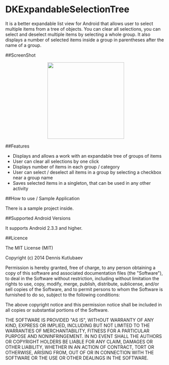 DKExpandableSelectionTree
=========================

It is a better expandable list view for Android that allows user to select multiple items from a tree of objects. You can clear all selections, you can select and deselect multiple items by selecting a whole group. It also displays a number of selected items inside a group in parentheses after the name of a group.

##ScreenShot

<p align="center"><img src="https://github.com/wzbozon/DKExpandableSelectionTree/blob/master/DKExpandableSelectionTree.png?raw=true" width="240"></p>

##Features
* Displays and allows a work with an expandable tree of groups of items
* User can clear all selections by one click
* Displays number of items in each group / category
* User can select / deselect all items in a group by selecting a checkbox near a group name
* Saves selected items in a singleton, that can be used in any other activity

##How to use / Sample Application

There is a sample project inside.

##Supported Android Versions

It supports Android 2.3.3 and higher.

##Licence

The MIT License (MIT)

Copyright (c) 2014 Dennis Kutlubaev

Permission is hereby granted, free of charge, to any person obtaining a copy
of this software and associated documentation files (the "Software"), to deal
in the Software without restriction, including without limitation the rights
to use, copy, modify, merge, publish, distribute, sublicense, and/or sell
copies of the Software, and to permit persons to whom the Software is
furnished to do so, subject to the following conditions:

The above copyright notice and this permission notice shall be included in all
copies or substantial portions of the Software.

THE SOFTWARE IS PROVIDED "AS IS", WITHOUT WARRANTY OF ANY KIND, EXPRESS OR
IMPLIED, INCLUDING BUT NOT LIMITED TO THE WARRANTIES OF MERCHANTABILITY,
FITNESS FOR A PARTICULAR PURPOSE AND NONINFRINGEMENT. IN NO EVENT SHALL THE
AUTHORS OR COPYRIGHT HOLDERS BE LIABLE FOR ANY CLAIM, DAMAGES OR OTHER
LIABILITY, WHETHER IN AN ACTION OF CONTRACT, TORT OR OTHERWISE, ARISING FROM,
OUT OF OR IN CONNECTION WITH THE SOFTWARE OR THE USE OR OTHER DEALINGS IN THE
SOFTWARE.

